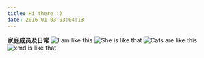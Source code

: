 ```yaml
---
title: Hi there :)
date: 2016-01-03 03:04:13
---
```


**家庭成员及日常**
![I am like this](/uploads/about_me.gif)
![She is like that](/uploads/about_jing.gif)
![Cats are like this](/uploads/about_cats.gif)
![xmd is like that](/uploads/about_xmd.gif)
